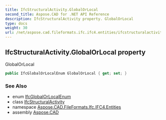 ```yaml
---
title: IfcStructuralActivity.GlobalOrLocal
second_title: Aspose.CAD for .NET API Reference
description: IfcStructuralActivity property. GlobalOrLocal
type: docs
weight: 30
url: /net/aspose.cad.fileformats.ifc.ifc4.entities/ifcstructuralactivity/globalorlocal/
---
```

## IfcStructuralActivity.GlobalOrLocal property

GlobalOrLocal

```csharp
public IfcGlobalOrLocalEnum GlobalOrLocal { get; set; }
```

### See Also

* enum [IfcGlobalOrLocalEnum](../../../aspose.cad.fileformats.ifc.ifc4.types/ifcglobalorlocalenum/)
* class [IfcStructuralActivity](../)
* namespace [Aspose.CAD.FileFormats.Ifc.IFC4.Entities](../../ifcstructuralactivity/)
* assembly [Aspose.CAD](../../../)


